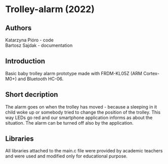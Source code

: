 # Trolley-alarm (2022)
## Authors
Katarzyna Pióro - code
<br/>Bartosz Sajdak - documentation

## Introduction
Basic baby trolley alarm prototype made with FRDM-KL05Z (ARM Cortex-M0+) and Bluetooth HC-06.

## Short decription
The alarm goes on when the trolley has moved - because a sleeping in it child woke up or somebody tried to change the position of the trolley. This way LEDs go red and our smartphone application informs as about the situation. The alarm can be turned off also by the application.

## Libraries
All libraries attached to the main.c file were provided by academic teachers and were used and modified only for educational purpose.
